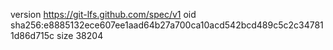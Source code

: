 version https://git-lfs.github.com/spec/v1
oid sha256:e8885132ece607ee1aad64b27a700ca10acd542bcd489c5c2c347811d86d715c
size 38204
